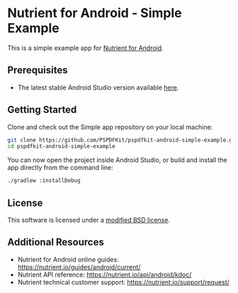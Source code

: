 # Nutrient for Android - Simple Example

This is a simple example app for [Nutrient for Android](https://nutrient.io/pdf-sdk/android/).

## Prerequisites

- The latest stable Android Studio version available [here](https://developer.android.com/studio).

## Getting Started

Clone and check out the Simple app repository on your local machine:

```sh
git clone https://github.com/PSPDFKit/pspdfkit-android-simple-example.git
cd pspdfkit-android-simple-example
```

You can now open the project inside Android Studio, or build and install the app directly from the command line:

```sh
./gradlew :installDebug
```

## License

This software is licensed under a [modified BSD license](LICENSE).

## Additional Resources

* Nutrient for Android online guides: https://nutrient.io/guides/android/current/
* Nutrient API reference: https://nutrient.io/api/android/kdoc/
* Nutrient technical customer support: https://nutrient.io/support/request/  
